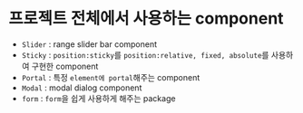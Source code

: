 # 프로젝트 전체에서 사용하는 component

- `Slider` : range slider bar component
- `Sticky` : `position:sticky`를 `position:relative, fixed, absolute`를 사용하여 구현한 component
- `Portal` : 특정 `element에 portal`해주는 component
- `Modal` : modal dialog component
- `form` : `form`을 쉽게 사용하게 해주는 package
